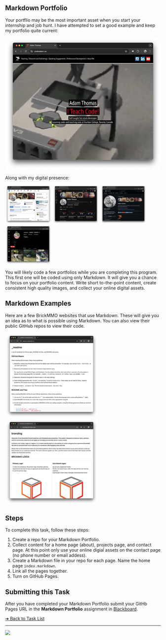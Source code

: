 <style>@import url("//readme.codeadam.ca/readme.css");</style>

## Markdown Portfolio

Your portflio may be the most important asset when you start your internship and job hunt. I have attempted to set a good example and keep my portfolio quite current:

[![CodeAdam](images/screenshot-codeadam.png)](https://codeadam.ca)

Along with my digital presence:

[<img src="images/screenshot-linkedin.png" width="150">](https://www.linkedin.com/in/adambenjaminthomas/)
[<img src="images/screenshot-youtube.png" width="150">](https://www.youtube.com/@codeadamca)
[<img src="images/screenshot-github.png" width="150">](https://github.com/codeadamca)
[<img src="images/screenshot-instagram.png" width="150">](https://www.instagram.com/codeadamca/)

You will likely code a few portfolios while you are completing this program. This first one will be coded using only Markdown. It will give you a chance to focus on your portfolio content. Write short to-the-point content, create consistent high quality images, and collect your online digital assets. 

## Markdown Examples

Here are a few BrickMMO websites that use Markdown. These will give you an idea as to what is possible using Markdown. You can also view their public GitHub repos to view their code.

[<img src="images/screenshot-tidy.png" width="300">](https://github.com/BrickMMO/tidy)
[<img src="images/screenshot-brickmmo-branding.png" width="300">](https://github.com/BrickMMO/branding)

## Steps

To complete this task, follow these steps:

1. Create a repo for your Markdown Portfolio. 
2. Collect content for a home page (about), projects page, and contact page. At this point only use your online digial assets on the contact page (no phone number or email addess).
3. Create a Markdown file in your repo for each page. Name the home page `index.markdown`.
4. Link all the pages together.
5. Turn on GitHub Pages.

## Submitting this Task

After you have completed your Markdown Portfolio submit your GitHb Pages URL in the **Markdown Portfolio** assignment in [Blackboard](https://learn.humber.ca/).

[&#10132; Back to Task List](/)

---

<a href="https://brickmmo.com">
<img src="https://brickmmo.com/images/brickmmo-logo-horizontal.jpg" width="100">
</a>
